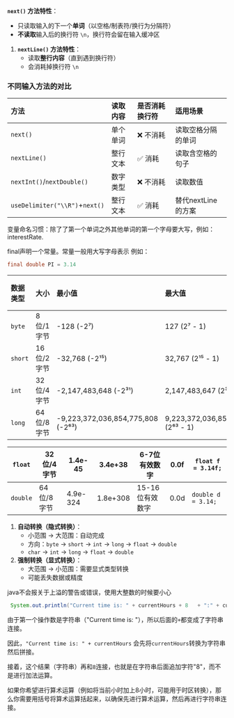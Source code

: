 **`next()` 方法特性**：

-   只读取输入的下一个**单词**（以空格/制表符/换行为分隔符）
-   **不读取**输入后的换行符 `\n`，换行符会留在输入缓冲区

1.  **`nextLine()` 方法特性**：
    -   读取**整行内容**（直到遇到换行符）
    -   会消耗掉换行符 `\n`

### 不同输入方法的对比

| 方法                           | 读取内容 | 是否消耗换行符 | 适用场景           |
| :----------------------------- | :------- | :------------- | :----------------- |
| `next()`                       | 单个单词 | ❌ 不消耗       | 读取空格分隔的单词 |
| `nextLine()`                   | 整行文本 | ✅ 消耗         | 读取含空格的句子   |
| `nextInt()`/`nextDouble()`     | 数字类型 | ❌ 不消耗       | 读取数值           |
| `useDelimiter("\\R")`+`next()` | 整行文本 | ✅ 消耗         | 替代nextLine的方案 |



变量命名习惯：除了了第一个单词之外其他单词的第一个字母要大写，例如：interestRate.

final声明一个常量。常量一般用大写字母表示 例如：

```java
final double PI = 3.14
```

| 数据类型 | 大小       | 最小值                            | 最大值                              | 默认值 | 示例              |
| :------- | :--------- | :-------------------------------- | :---------------------------------- | :----- | :---------------- |
| `byte`   | 8位/1字节  | -128 (-2⁷)                        | 127 (2⁷ - 1)                        | 0      | `byte b = 100;`   |
| `short`  | 16位/2字节 | -32,768 (-2¹⁵)                    | 32,767 (2¹⁵ - 1)                    | 0      | `short s = 5000;` |
| `int`    | 32位/4字节 | -2,147,483,648 (-2³¹)             | 2,147,483,647 (2³¹ - 1)             | 0      | `int i = 100000;` |
| `long`   | 64位/8字节 | -9,223,372,036,854,775,808 (-2⁶³) | 9,223,372,036,854,775,807 (2⁶³ - 1) | 0L     | `long l = 100L;`  |

| `float`  | 32位/4字节 | 1.4e-45  | 3.4e+38  | 6-7位有效数字   | 0.0f | `float f = 3.14f;` |
| -------- | ---------- | -------- | -------- | --------------- | ---- | ------------------ |
| `double` | 64位/8字节 | 4.9e-324 | 1.8e+308 | 15-16位有效数字 | 0.0d | `double d = 3.14;` |

1.  **自动转换（隐式转换）**：
    -   小范围 → 大范围：自动完成
    -   方向：`byte` → `short` → `int` → `long` → `float` → `double`
    -   `char` → `int` → `long` → `float` → `double`
2.  **强制转换（显式转换）**：
    -   大范围 → 小范围：需要显式类型转换
    -   可能丢失数据或精度

java不会报关于上溢的警告或错误，使用大整数的时候要小心

```java
 System.out.println("Current time is: " + currentHours + 8   + ":" + currentMinutes + ":" + currentSeconds + "GMT"); //+ 8 为字符串连接  如果要运算需要加括号 ( currentHours + 8  )

```



 由于第一个操作数是字符串（"Current time is: "），所以后面的`+`都变成了字符串连接。

 因此，`"Current time is: " + currentHours` 会先将`currentHours`转换为字符串然后拼接。

 接着，这个结果（字符串）再和`8`连接，也就是在字符串后面追加字符"8"，而不是进行加法运算。

 如果你希望进行算术运算（例如将当前小时加上8小时，可能用于时区转换），那么你需要用括号将算术运算括起来，以确保先进行算术运算，然后再进行字符串连接。